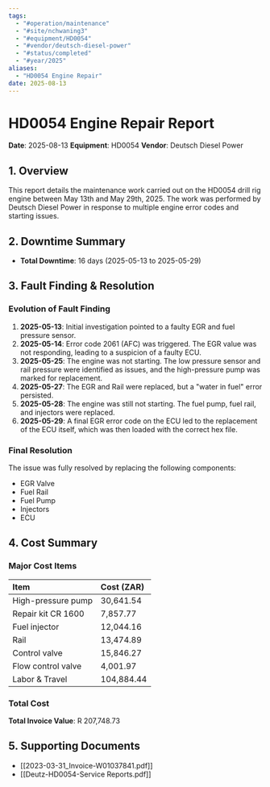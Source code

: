 ```yaml
---
tags:
  - "#operation/maintenance"
  - "#site/nchwaning3"
  - "#equipment/HD0054"
  - "#vendor/deutsch-diesel-power"
  - "#status/completed"
  - "#year/2025"
aliases:
  - "HD0054 Engine Repair"
date: 2025-08-13
---
```


# HD0054 Engine Repair Report

**Date**: 2025-08-13
**Equipment**: HD0054
**Vendor**: Deutsch Diesel Power

## 1. Overview

This report details the maintenance work carried out on the HD0054 drill rig engine between May 13th and May 29th, 2025. The work was performed by Deutsch Diesel Power in response to multiple engine error codes and starting issues.

## 2. Downtime Summary

- **Total Downtime**: 16 days (2025-05-13 to 2025-05-29)

## 3. Fault Finding & Resolution

### Evolution of Fault Finding

1.  **2025-05-13**: Initial investigation pointed to a faulty EGR and fuel pressure sensor.
2.  **2025-05-14**: Error code 2061 (AFC) was triggered. The EGR value was not responding, leading to a suspicion of a faulty ECU.
3.  **2025-05-25**: The engine was not starting. The low pressure sensor and rail pressure were identified as issues, and the high-pressure pump was marked for replacement.
4.  **2025-05-27**: The EGR and Rail were replaced, but a "water in fuel" error persisted.
5.  **2025-05-28**: The engine was still not starting. The fuel pump, fuel rail, and injectors were replaced.
6.  **2025-05-29**: A final EGR error code on the ECU led to the replacement of the ECU itself, which was then loaded with the correct hex file.

### Final Resolution

The issue was fully resolved by replacing the following components:
- EGR Valve
- Fuel Rail
- Fuel Pump
- Injectors
- ECU

## 4. Cost Summary

### Major Cost Items

| Item | Cost (ZAR) |
| :--- | :--- |
| High-pressure pump | 30,641.54 |
| Repair kit CR 1600 | 7,857.77 |
| Fuel injector | 12,044.16 |
| Rail | 13,474.89 |
| Control valve | 15,846.27 |
| Flow control valve | 4,001.97 |
| Labor & Travel | 104,884.44 |

### Total Cost

**Total Invoice Value**: R 207,748.73

## 5. Supporting Documents

- [[2023-03-31_Invoice-W01037841.pdf]]
- [[Deutz-HD0054-Service Reports.pdf]]
